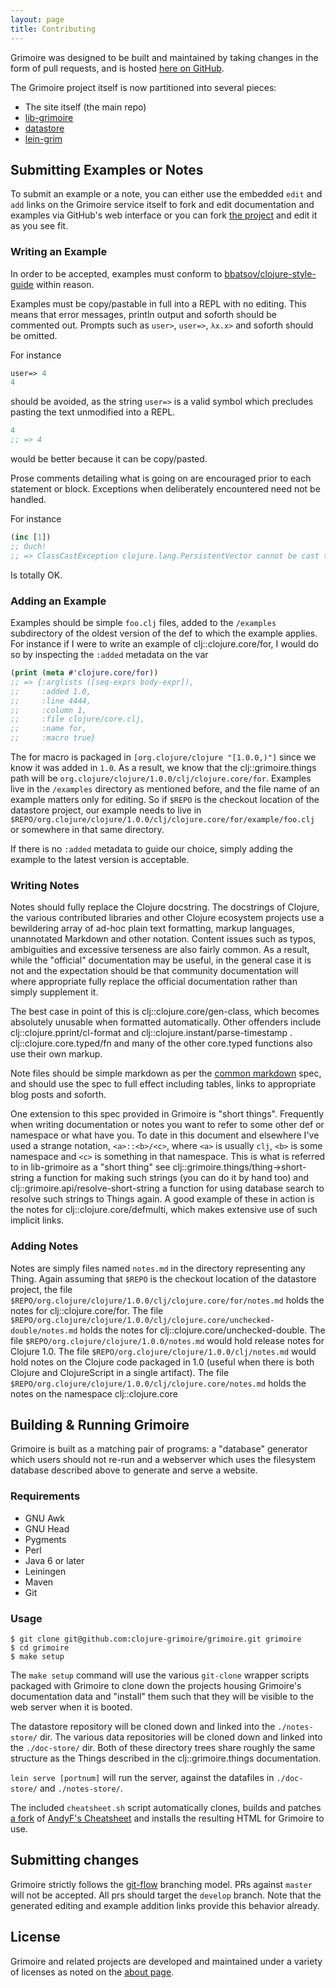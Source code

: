 ```yaml
---
layout: page
title: Contributing
---
```


Grimoire was designed to be built and maintained by taking changes in the form of pull requests, and is hosted [here on GitHub](https://github.com/clojure-grimoire/grimoire).

The Grimoire project itself is now partitioned into several pieces:

- The site itself (the main repo)
- [lib-grimoire](https://github.com/clojure-grimoire/lib-grimoire)
- [datastore](https://github.com/clojure-grimoire/datastore)
- [lein-grim](https://github.com/clojure-grimoire/lein-grim)

## Submitting Examples or Notes

To submit an example or a note, you can either use the embedded `edit` and `add` links on the Grimoire service itself to fork and edit documentation and examples via GitHub's web interface or you can fork [the project](https://github.com/clojure-grimoire/datastore) and edit it as you see fit.

### Writing an Example

In order to be accepted, examples must conform to [bbatsov/clojure-style-guide](https://github.com/bbatsov/clojure-style-guide) within reason.

Examples must be copy/pastable in full into a REPL with no editing.
This means that error messages, println output and soforth should be commented out.
Prompts such as `user>`, `user=>`, `λx.x>` and soforth should be omitted.

For instance

```Clojure
user=> 4
4
```

should be avoided, as the string `user=>` is a valid symbol which precludes pasting the text unmodified into a REPL.

```Clojure
4
;; => 4
```
would be better because it can be copy/pasted.

Prose comments detailing what is going on are encouraged prior to each statement or block.
Exceptions when deliberately encountered need not be handled.

For instance

```Clojure
(inc [1])
;; Ouch!
;; => ClassCastException clojure.lang.PersistentVector cannot be cast to java.lang.Number
```

Is totally OK.

### Adding an Example

Examples should be simple `foo.clj` files, added to the `/examples` subdirectory of the oldest version of the def to which the example applies.
For instance if I were to write an example of clj::clojure.core/for, I would do so by inspecting the `:added` metadata on the var

```Clojure
(print (meta #'clojure.core/for))
;; => {:arglists ([seq-exprs body-expr]),
;;     :added 1.0,
;;     :line 4444,
;;     :column 1,
;;     :file clojure/core.clj,
;;     :name for,
;;     :macro true}
```

The for macro is packaged in `[org.clojure/clojure "[1.0.0,)"]` since we know it was added in `1.0`.
As a result, we know that the clj::grimoire.things path will be `org.clojure/clojure/1.0.0/clj/clojure.core/for`.
Examples live in the `/examples` directory as mentioned before, and the file name of an example matters only for editing.
So if `$REPO` is the checkout location of the datastore project, our example needs to live in `$REPO/org.clojure/clojure/1.0.0/clj/clojure.core/for/example/foo.clj` or somewhere in that same directory.

If there is no `:added` metadata to guide our choice, simply adding the example to the latest version is acceptable.

### Writing Notes

Notes should fully replace the Clojure docstring.
The docstrings of Clojure, the various contributed libraries and other Clojure ecosystem projects use a bewildering array of ad-hoc plain text formatting, markup languages, unannotated Markdown and other notation.
Content issues such as typos, ambiguities and excessive terseness are also fairly common.
As a result, while the "official" documentation may be useful, in the general case it is not and the expectation should be that community documentation will where appropriate fully replace the official documentation rather than simply supplement it.

The best case in point of this is clj::clojure.core/gen-class, which becomes absolutely unusable when formatted automatically.
Other offenders include clj::clojure.pprint/cl-format and clj::clojure.instant/parse-timestamp . clj::clojure.core.typed/fn and many of the other core.typed functions also use their own markup.

Note files should be simple markdown as per the [common markdown](http://commonmark.org/) spec, and should use the spec to full effect including tables, links to appropriate blog posts and soforth.

One extension to this spec provided in Grimoire is "short things".
Frequently when writing documentation or notes you want to refer to some other def or namespace or what have you.
To date in this document and elsewhere I've used a strange notation, `<a>::<b>/<c>`, where `<a>` is usually `clj`, `<b>` is some namespace and `<c>` is something in that namespace.
This is what is referred to in lib-grimoire as a "short thing" see clj::grimoire.things/thing->short-string a function for making such strings (you can do it by hand too) and clj::grimoire.api/resolve-short-string a function for using database search to resolve such strings to Things again.
A good example of these in action is the notes for clj::clojure.core/defmulti, which makes extensive use of such implicit links.

### Adding Notes

Notes are simply files named `notes.md` in the directory representing any Thing.
Again assuming that `$REPO` is the checkout location of the datastore project, the file `$REPO/org.clojure/clojure/1.0.0/clj/clojure.core/for/notes.md` holds the notes for clj::clojure.core/for.
The file `$REPO/org.clojure/clojure/1.0.0/clj/clojure.core/unchecked-double/notes.md` holds the notes for clj::clojure.core/unchecked-double.
The file `$REPO/org.clojure/clojure/1.0.0/notes.md` would hold release notes for Clojure 1.0.
The file `$REPO/org.clojure/clojure/1.0.0/clj/notes.md` would hold notes on the Clojure code packaged in 1.0 (useful when there is both Clojure and ClojureScript in a single artifact).
The file `$REPO/org.clojure/clojure/1.0.0/clj/clojure.core/notes.md` holds the notes on the namespace clj::clojure.core

## Building & Running Grimoire

Grimoire is built as a matching pair of programs: a "database" generator which users should not re-run and a webserver which uses the filesystem database described above to generate and serve a website.

### Requirements

- GNU Awk
- GNU Head
- Pygments
- Perl
- Java 6 or later
- Leiningen
- Maven
- Git


### Usage

```
$ git clone git@github.com:clojure-grimoire/grimoire.git grimoire
$ cd grimoire
$ make setup
```

The `make setup` command will use the various `git-clone` wrapper scripts packaged with Grimoire to clone down the projects housing Grimoire's documentation data and "install" them such that they will be visible to the web server when it is booted.

The datastore repository will be cloned down and linked into the `./notes-store/` dir.
The various data repositories will be cloned down and linked into the `./doc-store/` dir.
Both of these directory trees share roughly the same structure as the Things described in the clj::grimoire.things documentation.

`lein serve [portnum]` will run the server, against the datafiles in `./doc-store/` and `./notes-store/`.

The included `cheatsheet.sh` script automatically clones, builds and patches [a fork](https://github.com/arrdem/clojure-cheatsheets) of [AndyF's Cheatsheet](https://github.com/jafingerhut/clojure-cheatsheets) and installs the resulting HTML for Grimoire to use.

## Submitting changes

Grimoire strictly follows the [git-flow](http://nvie.com/posts/a-successful-git-branching-model/) branching model.
PRs against `master` will not be accepted.
All prs should target the `develop` branch.
Note that the generated editing and example addition links provide this behavior already.

## License

Grimoire and related projects are developed and maintained under a variety of licenses as noted on the [about page](/about).
